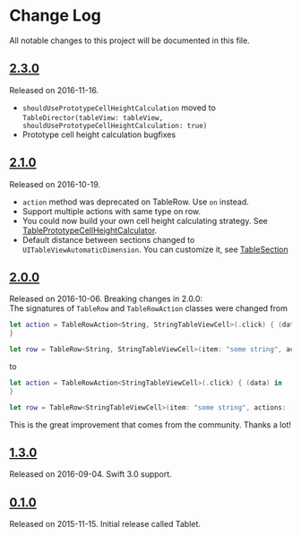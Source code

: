 # Change Log

All notable changes to this project will be documented in this file.

## [2.3.0](https://github.com/maxsokolov/TableKit/releases/tag/2.3.0)
Released on 2016-11-16.
- `shouldUsePrototypeCellHeightCalculation` moved to `TableDirector(tableView: tableView, shouldUsePrototypeCellHeightCalculation: true)`
- Prototype cell height calculation bugfixes

## [2.1.0](https://github.com/maxsokolov/TableKit/releases/tag/2.1.0)
Released on 2016-10-19.
- `action` method was deprecated on TableRow. Use `on` instead.
- Support multiple actions with same type on row.
- You could now build your own cell height calculating strategy. See [TablePrototypeCellHeightCalculator](Sources/TablePrototypeCellHeightCalculator.swift).
- Default distance between sections changed to `UITableViewAutomaticDimension`. You can customize it, see [TableSection](Sources/TableSection.swift)

## [2.0.0](https://github.com/maxsokolov/TableKit/releases/tag/2.0.0)
Released on 2016-10-06. Breaking changes in 2.0.0:
<br/>The signatures of `TableRow` and `TableRowAction` classes were changed from
```swift
let action = TableRowAction<String, StringTableViewCell>(.click) { (data) in
}

let row = TableRow<String, StringTableViewCell>(item: "some string", actions: [action])
```
to
```swift
let action = TableRowAction<StringTableViewCell>(.click) { (data) in
}

let row = TableRow<StringTableViewCell>(item: "some string", actions: [action])
```
This is the great improvement that comes from the community. Thanks a lot!

## [1.3.0](https://github.com/maxsokolov/TableKit/releases/tag/1.3.0)
Released on 2016-09-04. Swift 3.0 support.

## [0.1.0](https://github.com/maxsokolov/TableKit/releases/tag/0.1.0)
Released on 2015-11-15. Initial release called Tablet.
